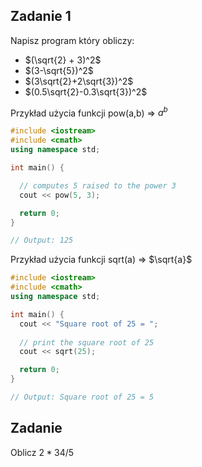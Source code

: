 ## Zadanie 1
Napisz program który obliczy:
- $(\sqrt{2} + 3)^2$
- $(3-\sqrt{5})^2$
- $(3\sqrt{2}+2\sqrt{3})^2$
- $(0.5\sqrt{2}-0.3\sqrt{3})^2$

Przykład użycia funkcji pow(a,b) => $a^b$
```cpp
#include <iostream>
#include <cmath>
using namespace std;

int main() {

  // computes 5 raised to the power 3
  cout << pow(5, 3);

  return 0;
}

// Output: 125
```

Przykład użycia funkcji sqrt(a) => $\sqrt{a}$
```cpp
#include <iostream>
#include <cmath>
using namespace std;

int main() {
  cout << "Square root of 25 = ";
   
  // print the square root of 25
  cout << sqrt(25);

  return 0;
}

// Output: Square root of 25 = 5
```

## Zadanie

Oblicz
$2*34/5$
